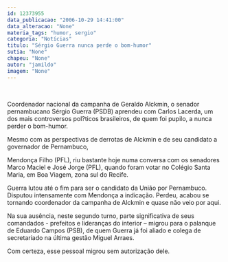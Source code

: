 ```yaml
---
id: 12373955
data_publicacao: "2006-10-29 14:41:00"
data_alteracao: "None"
materia_tags: "humor, sergio"
categoria: "Notícias"
titulo: "Sérgio Guerra nunca perde o bom-humor"
sutia: "None"
chapeu: "None"
autor: "jamildo"
imagem: "None"
---
```

<p>&nbsp;</p>
<p>Coordenador nacional da campanha de Geraldo Alckmin, o senador pernambucano S&eacute;rgio Guerra (PSDB) aprendeu com Carlos Lacerda, um dos mais controversos pol?ticos brasileiros, de quem foi pupilo, a nunca perder o bom-humor.</p>
<p>Mesmo com as perspectivas de derrotas de Alckmin e de seu candidato a governador de Pernambuco,</p>
<p>Mendon&ccedil;a Filho (PFL), riu bastante hoje numa conversa com os senadores Marco Maciel e Jos&eacute; Jorge (PFL), quando foram votar no Col&eacute;gio Santa Maria, em Boa Viagem, zona sul do Recife.</p>
<p>Guerra lutou at&eacute; o fim para ser o candidato da Uni&atilde;o por Pernambuco. Disputou intensamente com Mendon&ccedil;a a indica&ccedil;&atilde;o. Perdeu, acabou se tornando coordenador da campanha de Alckmin e quase n&atilde;o veio por aqui.</p>
<p>Na sua aus&ecirc;ncia, neste segundo turno, parte significativa de seus comandados - prefeitos e lideran&ccedil;as do interior &ndash; migrou para o palanque de Eduardo Campos (PSB), de quem Guerra j&aacute; foi aliado e colega de secretariado na &uacute;ltima gest&atilde;o Miguel Arraes.</p>
<p>Com certeza, esse pessoal migrou sem autoriza&ccedil;&atilde;o dele.</p>
